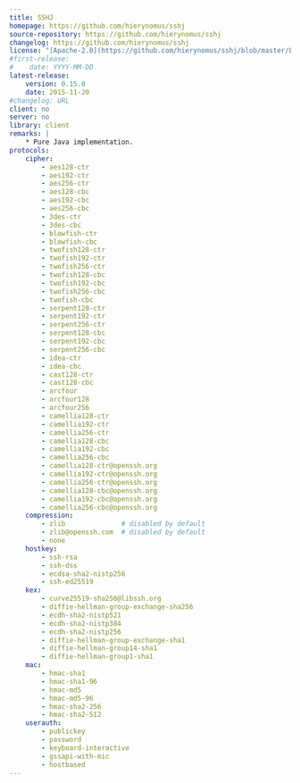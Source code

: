 ```yaml
---
title: SSHJ
homepage: https://github.com/hierynomus/sshj
source-repository: https://github.com/hierynomus/sshj
changelog: https://github.com/hierynomus/sshj
license: "[Apache-2.0](https://github.com/hierynomus/sshj/blob/master/LICENSE)"
#first-release:
#    date: YYYY-MM-DD
latest-release:
    version: 0.15.0
    date: 2015-11-20
#changelog: URL
client: no
server: no
library: client
remarks: |
    * Pure Java implementation.
protocols:
    cipher:
        - aes128-ctr
        - aes192-ctr
        - aes256-ctr
        - aes128-cbc 
        - aes192-cbc 
        - aes256-cbc 
        - 3des-ctr
        - 3des-cbc
        - blowfish-ctr
        - blowfish-cbc
        - twofish128-ctr
        - twofish192-ctr
        - twofish256-ctr
        - twofish128-cbc
        - twofish192-cbc
        - twofish256-cbc
        - twofish-cbc
        - serpent128-ctr
        - serpent192-ctr
        - serpent256-ctr
        - serpent128-cbc
        - serpent192-cbc
        - serpent256-cbc
        - idea-ctr
        - idea-cbc
        - cast128-ctr
        - cast128-cbc
        - arcfour
        - arcfour128
        - arcfour256
        - camellia128-ctr
        - camellia192-ctr
        - camellia256-ctr
        - camellia128-cbc
        - camellia192-cbc
        - camellia256-cbc
        - camellia128-ctr@openssh.org
        - camellia192-ctr@openssh.org
        - camellia256-ctr@openssh.org
        - camellia128-cbc@openssh.org
        - camellia192-cbc@openssh.org
        - camellia256-cbc@openssh.org
    compression:
        - zlib              # disabled by default
        - zlib@openssh.com  # disabled by default
        - none
    hostkey:
        - ssh-rsa
        - ssh-dss
        - ecdsa-sha2-nistp256
        - ssh-ed25519
    kex:
        - curve25519-sha256@libssh.org
        - diffie-hellman-group-exchange-sha256
        - ecdh-sha2-nistp521
        - ecdh-sha2-nistp384
        - ecdh-sha2-nistp256
        - diffie-hellman-group-exchange-sha1
        - diffie-hellman-group14-sha1
        - diffie-hellman-group1-sha1
    mac:
        - hmac-sha1
        - hmac-sha1-96
        - hmac-md5
        - hmac-md5-96
        - hmac-sha2-256
        - hmac-sha2-512
    userauth:
        - publickey
        - password
        - keyboard-interactive
        - gssapi-with-mic
        - hostbased
---
```

